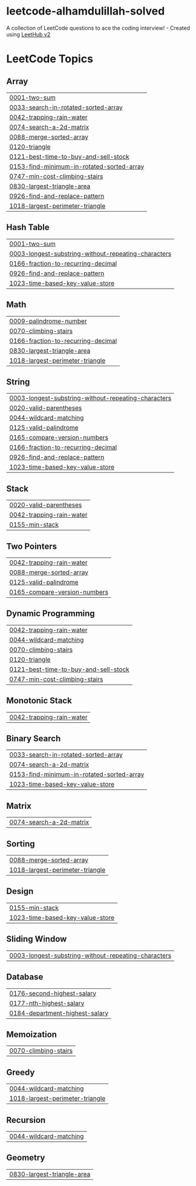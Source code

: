 # leetcode-alhamdulillah-solved
A collection of LeetCode questions to ace the coding interview! - Created using [LeetHub v2](https://github.com/arunbhardwaj/LeetHub-2.0)

<!---LeetCode Topics Start-->
# LeetCode Topics
## Array
|  |
| ------- |
| [0001-two-sum](https://github.com/anangfathh/leetcode-alhamdulillah-solved/tree/master/0001-two-sum) |
| [0033-search-in-rotated-sorted-array](https://github.com/anangfathh/leetcode-alhamdulillah-solved/tree/master/0033-search-in-rotated-sorted-array) |
| [0042-trapping-rain-water](https://github.com/anangfathh/leetcode-alhamdulillah-solved/tree/master/0042-trapping-rain-water) |
| [0074-search-a-2d-matrix](https://github.com/anangfathh/leetcode-alhamdulillah-solved/tree/master/0074-search-a-2d-matrix) |
| [0088-merge-sorted-array](https://github.com/anangfathh/leetcode-alhamdulillah-solved/tree/master/0088-merge-sorted-array) |
| [0120-triangle](https://github.com/anangfathh/leetcode-alhamdulillah-solved/tree/master/0120-triangle) |
| [0121-best-time-to-buy-and-sell-stock](https://github.com/anangfathh/leetcode-alhamdulillah-solved/tree/master/0121-best-time-to-buy-and-sell-stock) |
| [0153-find-minimum-in-rotated-sorted-array](https://github.com/anangfathh/leetcode-alhamdulillah-solved/tree/master/0153-find-minimum-in-rotated-sorted-array) |
| [0747-min-cost-climbing-stairs](https://github.com/anangfathh/leetcode-alhamdulillah-solved/tree/master/0747-min-cost-climbing-stairs) |
| [0830-largest-triangle-area](https://github.com/anangfathh/leetcode-alhamdulillah-solved/tree/master/0830-largest-triangle-area) |
| [0926-find-and-replace-pattern](https://github.com/anangfathh/leetcode-alhamdulillah-solved/tree/master/0926-find-and-replace-pattern) |
| [1018-largest-perimeter-triangle](https://github.com/anangfathh/leetcode-alhamdulillah-solved/tree/master/1018-largest-perimeter-triangle) |
## Hash Table
|  |
| ------- |
| [0001-two-sum](https://github.com/anangfathh/leetcode-alhamdulillah-solved/tree/master/0001-two-sum) |
| [0003-longest-substring-without-repeating-characters](https://github.com/anangfathh/leetcode-alhamdulillah-solved/tree/master/0003-longest-substring-without-repeating-characters) |
| [0166-fraction-to-recurring-decimal](https://github.com/anangfathh/leetcode-alhamdulillah-solved/tree/master/0166-fraction-to-recurring-decimal) |
| [0926-find-and-replace-pattern](https://github.com/anangfathh/leetcode-alhamdulillah-solved/tree/master/0926-find-and-replace-pattern) |
| [1023-time-based-key-value-store](https://github.com/anangfathh/leetcode-alhamdulillah-solved/tree/master/1023-time-based-key-value-store) |
## Math
|  |
| ------- |
| [0009-palindrome-number](https://github.com/anangfathh/leetcode-alhamdulillah-solved/tree/master/0009-palindrome-number) |
| [0070-climbing-stairs](https://github.com/anangfathh/leetcode-alhamdulillah-solved/tree/master/0070-climbing-stairs) |
| [0166-fraction-to-recurring-decimal](https://github.com/anangfathh/leetcode-alhamdulillah-solved/tree/master/0166-fraction-to-recurring-decimal) |
| [0830-largest-triangle-area](https://github.com/anangfathh/leetcode-alhamdulillah-solved/tree/master/0830-largest-triangle-area) |
| [1018-largest-perimeter-triangle](https://github.com/anangfathh/leetcode-alhamdulillah-solved/tree/master/1018-largest-perimeter-triangle) |
## String
|  |
| ------- |
| [0003-longest-substring-without-repeating-characters](https://github.com/anangfathh/leetcode-alhamdulillah-solved/tree/master/0003-longest-substring-without-repeating-characters) |
| [0020-valid-parentheses](https://github.com/anangfathh/leetcode-alhamdulillah-solved/tree/master/0020-valid-parentheses) |
| [0044-wildcard-matching](https://github.com/anangfathh/leetcode-alhamdulillah-solved/tree/master/0044-wildcard-matching) |
| [0125-valid-palindrome](https://github.com/anangfathh/leetcode-alhamdulillah-solved/tree/master/0125-valid-palindrome) |
| [0165-compare-version-numbers](https://github.com/anangfathh/leetcode-alhamdulillah-solved/tree/master/0165-compare-version-numbers) |
| [0166-fraction-to-recurring-decimal](https://github.com/anangfathh/leetcode-alhamdulillah-solved/tree/master/0166-fraction-to-recurring-decimal) |
| [0926-find-and-replace-pattern](https://github.com/anangfathh/leetcode-alhamdulillah-solved/tree/master/0926-find-and-replace-pattern) |
| [1023-time-based-key-value-store](https://github.com/anangfathh/leetcode-alhamdulillah-solved/tree/master/1023-time-based-key-value-store) |
## Stack
|  |
| ------- |
| [0020-valid-parentheses](https://github.com/anangfathh/leetcode-alhamdulillah-solved/tree/master/0020-valid-parentheses) |
| [0042-trapping-rain-water](https://github.com/anangfathh/leetcode-alhamdulillah-solved/tree/master/0042-trapping-rain-water) |
| [0155-min-stack](https://github.com/anangfathh/leetcode-alhamdulillah-solved/tree/master/0155-min-stack) |
## Two Pointers
|  |
| ------- |
| [0042-trapping-rain-water](https://github.com/anangfathh/leetcode-alhamdulillah-solved/tree/master/0042-trapping-rain-water) |
| [0088-merge-sorted-array](https://github.com/anangfathh/leetcode-alhamdulillah-solved/tree/master/0088-merge-sorted-array) |
| [0125-valid-palindrome](https://github.com/anangfathh/leetcode-alhamdulillah-solved/tree/master/0125-valid-palindrome) |
| [0165-compare-version-numbers](https://github.com/anangfathh/leetcode-alhamdulillah-solved/tree/master/0165-compare-version-numbers) |
## Dynamic Programming
|  |
| ------- |
| [0042-trapping-rain-water](https://github.com/anangfathh/leetcode-alhamdulillah-solved/tree/master/0042-trapping-rain-water) |
| [0044-wildcard-matching](https://github.com/anangfathh/leetcode-alhamdulillah-solved/tree/master/0044-wildcard-matching) |
| [0070-climbing-stairs](https://github.com/anangfathh/leetcode-alhamdulillah-solved/tree/master/0070-climbing-stairs) |
| [0120-triangle](https://github.com/anangfathh/leetcode-alhamdulillah-solved/tree/master/0120-triangle) |
| [0121-best-time-to-buy-and-sell-stock](https://github.com/anangfathh/leetcode-alhamdulillah-solved/tree/master/0121-best-time-to-buy-and-sell-stock) |
| [0747-min-cost-climbing-stairs](https://github.com/anangfathh/leetcode-alhamdulillah-solved/tree/master/0747-min-cost-climbing-stairs) |
## Monotonic Stack
|  |
| ------- |
| [0042-trapping-rain-water](https://github.com/anangfathh/leetcode-alhamdulillah-solved/tree/master/0042-trapping-rain-water) |
## Binary Search
|  |
| ------- |
| [0033-search-in-rotated-sorted-array](https://github.com/anangfathh/leetcode-alhamdulillah-solved/tree/master/0033-search-in-rotated-sorted-array) |
| [0074-search-a-2d-matrix](https://github.com/anangfathh/leetcode-alhamdulillah-solved/tree/master/0074-search-a-2d-matrix) |
| [0153-find-minimum-in-rotated-sorted-array](https://github.com/anangfathh/leetcode-alhamdulillah-solved/tree/master/0153-find-minimum-in-rotated-sorted-array) |
| [1023-time-based-key-value-store](https://github.com/anangfathh/leetcode-alhamdulillah-solved/tree/master/1023-time-based-key-value-store) |
## Matrix
|  |
| ------- |
| [0074-search-a-2d-matrix](https://github.com/anangfathh/leetcode-alhamdulillah-solved/tree/master/0074-search-a-2d-matrix) |
## Sorting
|  |
| ------- |
| [0088-merge-sorted-array](https://github.com/anangfathh/leetcode-alhamdulillah-solved/tree/master/0088-merge-sorted-array) |
| [1018-largest-perimeter-triangle](https://github.com/anangfathh/leetcode-alhamdulillah-solved/tree/master/1018-largest-perimeter-triangle) |
## Design
|  |
| ------- |
| [0155-min-stack](https://github.com/anangfathh/leetcode-alhamdulillah-solved/tree/master/0155-min-stack) |
| [1023-time-based-key-value-store](https://github.com/anangfathh/leetcode-alhamdulillah-solved/tree/master/1023-time-based-key-value-store) |
## Sliding Window
|  |
| ------- |
| [0003-longest-substring-without-repeating-characters](https://github.com/anangfathh/leetcode-alhamdulillah-solved/tree/master/0003-longest-substring-without-repeating-characters) |
## Database
|  |
| ------- |
| [0176-second-highest-salary](https://github.com/anangfathh/leetcode-alhamdulillah-solved/tree/master/0176-second-highest-salary) |
| [0177-nth-highest-salary](https://github.com/anangfathh/leetcode-alhamdulillah-solved/tree/master/0177-nth-highest-salary) |
| [0184-department-highest-salary](https://github.com/anangfathh/leetcode-alhamdulillah-solved/tree/master/0184-department-highest-salary) |
## Memoization
|  |
| ------- |
| [0070-climbing-stairs](https://github.com/anangfathh/leetcode-alhamdulillah-solved/tree/master/0070-climbing-stairs) |
## Greedy
|  |
| ------- |
| [0044-wildcard-matching](https://github.com/anangfathh/leetcode-alhamdulillah-solved/tree/master/0044-wildcard-matching) |
| [1018-largest-perimeter-triangle](https://github.com/anangfathh/leetcode-alhamdulillah-solved/tree/master/1018-largest-perimeter-triangle) |
## Recursion
|  |
| ------- |
| [0044-wildcard-matching](https://github.com/anangfathh/leetcode-alhamdulillah-solved/tree/master/0044-wildcard-matching) |
## Geometry
|  |
| ------- |
| [0830-largest-triangle-area](https://github.com/anangfathh/leetcode-alhamdulillah-solved/tree/master/0830-largest-triangle-area) |
<!---LeetCode Topics End-->